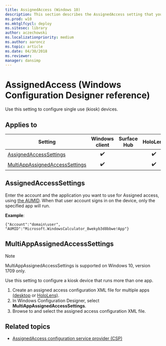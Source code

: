 ```yaml
---
title: AssignedAccess (Windows 10)
description: This section describes the AssignedAccess setting that you can configure in provisioning packages for Windows 10 using Windows Configuration Designer.
ms.prod: w10
ms.mktglfcycl: deploy
ms.sitesec: library
author: aczechowski
ms.localizationpriority: medium
ms.author: aaroncz
ms.topic: article
ms.date: 04/30/2018
ms.reviewer: 
manager: dansimp
---
```


# AssignedAccess (Windows Configuration Designer reference)

Use this setting to configure single use (kiosk) devices.

## Applies to

| Setting | Windows client | Surface Hub | HoloLens | IoT Core |
| --- | :---: | :---: | :---: | :---: |
| [AssignedAccessSettings](#assignedaccesssettings)  | ✔️ |  | ✔️ |  |
| [MultiAppAssignedAccessSettings](#multiappassignedaccesssettings) | ✔️ |  | ✔️ |  |


## AssignedAccessSettings

Enter the account and the application you want to use for Assigned access, using [the AUMID](../find-the-application-user-model-id-of-an-installed-app.md). When that user account signs in on the device, only the specified app will run. 

**Example**:

`{"Account":"domain\user", "AUMID":"Microsoft.WindowsCalculator_8wekyb3d8bbwe!App"}`

## MultiAppAssignedAccessSettings

>[!NOTE]
>MultiAppAssignedAccessSettings is supported on Windows 10, version 1709 only.

Use this setting to configure a kiosk device that runs more than one app.

1. Create an assigned access configuration XML file for multiple apps [(desktop](../lock-down-windows-10-to-specific-apps.md) or [HoloLens)](/hololens/hololens-provisioning).
2. In Windows Configuration Designer, select **MultiAppAssignedAccessSettings**.
3. Browse to and select the assigned access configuration XML file.

## Related topics

- [AssignedAccess configuration service provider (CSP)](/windows/client-management/mdm/assignedaccess-csp)
